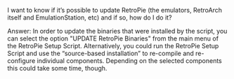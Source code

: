 I want to know if it’s possible to update RetroPie (the emulators, RetroArch itself and EmulationStation, etc) and if so, how do I do it?

Answer: In order to update the binaries that were installed by the script, you can select the option "UPDATE RetroPie Binaries" from the main menu of the RetroPie Setup Script. 
Alternatively, you could run the RetroPie Setup Script and use the “source-based installation” to re-compile and re-configure individual components. Depending on the selected components this could take some time, though.
